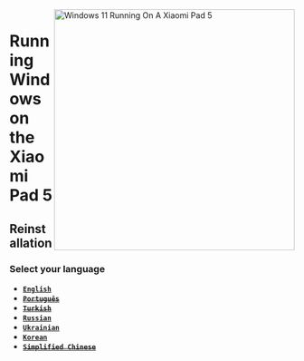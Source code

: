 <img align="right" src="https://raw.githubusercontent.com/erdilS/Port-Windows-11-Xiaomi-Pad-5/main/nabu.png" width="425" alt="Windows 11 Running On A Xiaomi Pad 5">

# Running Windows on the Xiaomi Pad 5

## Reinstallation

### Select your language

- [**`English`**](English/reinstall-en.md)
- ~~[**`Português`**](Portuguese/reinstall-pt.md)~~
- ~~[**`Turkish`**](Turkish/reinstall-tr.md)~~
- [**`Russian`**](Russian/reinstall-ru.md)
- [**`Ukrainian`**](Ukrainian/reinstall-uk.md)
- [**`Korean`**](Korean/reinstall-ko.md)
- ~~[**`Simplified Chinese`**](Simplified%20Chinese/reinstall-cn.md)~~











